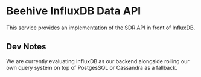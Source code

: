 # Beehive InfluxDB Data API

This service provides an implementation of the SDR API in front of InfluxDB.

## Dev Notes

We are currently evaluating InfluxDB as our backend alongside rolling our own query system on top of PostgesSQL or Cassandra as a fallback.
